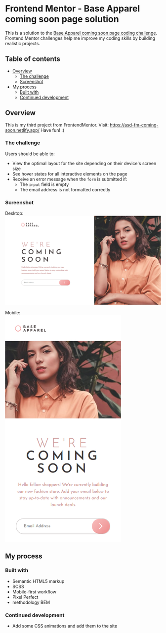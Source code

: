 # Frontend Mentor - Base Apparel coming soon page solution

This is a solution to the [Base Apparel coming soon page coding challenge](https://www.frontendmentor.io/challenges/base-apparel-coming-soon-page-5d46b47f8db8a7063f9331a0). Frontend Mentor challenges help me improve my coding skills by building realistic projects.

## Table of contents

- [Overview](#overview)
  - [The challenge](#the-challenge)
  - [Screenshot](#screenshot)
- [My process](#my-process)
  - [Built with](#built-with)
  - [Continued development](#continued-development)

## Overview

This is my third project from FrontendMentor. Visit: https://asd-fm-coming-soon.netlify.app/ Have fun! :) 

### The challenge

Users should be able to:

- View the optimal layout for the site depending on their device's screen size
- See hover states for all interactive elements on the page
- Receive an error message when the `form` is submitted if:
  - The `input` field is empty
  - The email address is not formatted correctly

### Screenshot

Desktop:
![](./screenshot/screencapture-asd-fm-coming-soon.png)

Mobile:
<br> ![](./screenshot/screencapture-asd-fm-coming-soon-mobile.png)

## My process

### Built with

- Semantic HTML5 markup
- SCSS
- Mobile-first workflow
- Pixel Perfect
- methodology BEM 

### Continued development

- Add some CSS animations and add them to the site

